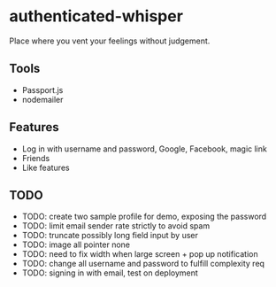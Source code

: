 # authenticated-whisper

Place where you vent your feelings without judgement.

## Tools

- Passport.js
- nodemailer

## Features

- Log in with username and password, Google, Facebook, magic link
- Friends
- Like features

## TODO

- TODO: create two sample profile for demo, exposing the password
- TODO: limit email sender rate strictly to avoid spam
- TODO: truncate possibly long field input by user
- TODO: image all pointer none
- TODO: need to fix width when large screen + pop up notification
- TODO: change all username and password to fulfill complexity req
- TODO: signing in with email, test on deployment
